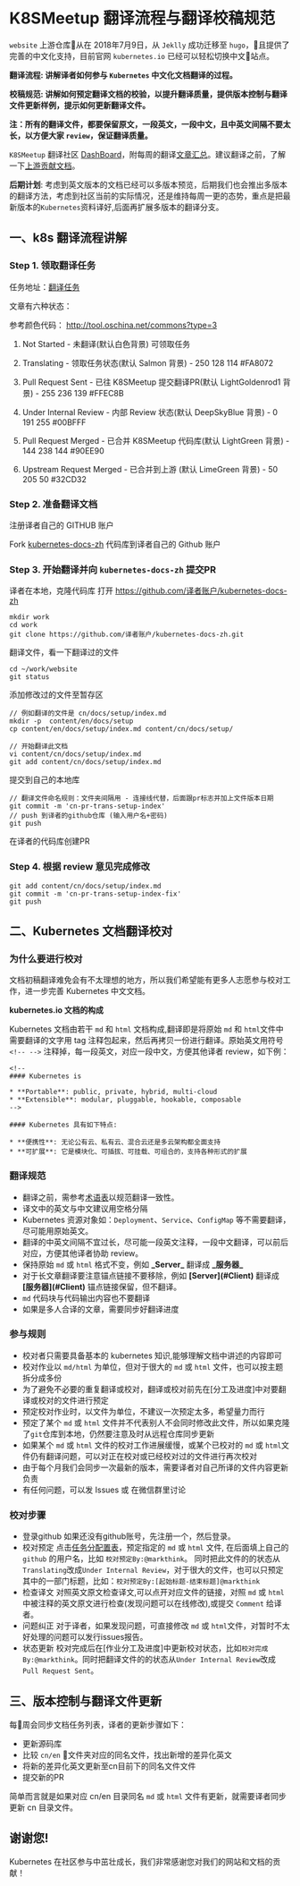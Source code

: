 # K8SMeetup 翻译流程与翻译校稿规范

 `website` 上游仓库从在 2018年7月9日，从 `Jeklly` 成功迁移至 `hugo`，且提供了完善的中文化支持，目前官网 `kubernetes.io` 已经可以轻松切换中文站点。

**翻译流程: 讲解译者如何参与 `Kubernetes` 中文化文档翻译的过程。**

**校稿规范: 讲解如何预定翻译文档的校验，以提升翻译质量，提供版本控制与翻译文件更新样例，提示如何更新翻译文件。**

**注：所有的翻译文件，都要保留原文，一段英文，一段中文，且中英文间隔不要太长，以方便大家 `review`，保证翻译质量。**

`K8SMeetup` 翻译社区 [DashBoard](https://k8smeetup.github.io/chart)，附每周的翻译[文章汇总](contribution-cn.md)。建议翻译之前，了解一下[上游贡献文档](https://docs.google.com/document/d/1qjJGRw3EyV9-RR50LUAOABrFPm4cOotGcXxgz3DA8Uw/edit)。


**后期计划**: 考虑到英文版本的文档已经可以多版本预览，后期我们也会推出多版本的翻译方法，考虑到社区当前的实际情况，还是维持每周一更的态势，重点是把最新版本的`Kubernetes`资料译好,后面再扩展多版本的翻译分支。


## 一、k8s 翻译流程讲解

### Step 1. 领取翻译任务

任务地址：[翻译任务](https://docs.google.com/spreadsheets/d/1cF5ULp0-_Sw8HqiZXCk6nfBC0nq5NM-QboZ4tV7EopA/edit#gid=553542413)

文章有六种状态：

参考颜色代码： http://tool.oschina.net/commons?type=3

1. Not Started  - 未翻译(默认白色背景) 可领取任务

2. Translating  - 领取任务状态(默认 Salmon 背景) -  250 128 114	#FA8072

3. Pull Request Sent - 已往 K8SMeetup 提交翻译PR(默认 LightGoldenrod1 背景) - 255 236 139	#FFEC8B

4. Under Internal Review - 内部 Review 状态(默认 DeepSkyBlue 背景) - 0 191 255	#00BFFF

5. Pull Request Merged - 已合并 K8SMeetup 代码库(默认 LightGreen 背景) - 144 238 144	#90EE90

6. Upstream Request Merged - 已合并到上游 (默认 LimeGreen 背景) - 50 205 50	#32CD32


### Step 2. 准备翻译文档

注册译者自己的 GITHUB 账户

Fork [kubernetes-docs-zh](https://github.com/kubernetes/kubernetes-docs-zh) 代码库到译者自己的 Github 账户

### Step 3. 开始翻译并向 `kubernetes-docs-zh` 提交PR

译者在本地，克隆代码库
打开 https://github.com/译者账户/kubernetes-docs-zh
```
mkdir work
cd work
git clone https://github.com/译者账户/kubernetes-docs-zh.git
```
翻译文件，看一下翻译过的文件
```
cd ~/work/website
git status
```
添加修改过的文件至暂存区
```
// 例如翻译的文件是 cn/docs/setup/index.md
mkdir -p  content/en/docs/setup
cp content/en/docs/setup/index.md content/cn/docs/setup/

// 开始翻译此文档
vi content/cn/docs/setup/index.md
git add content/cn/docs/setup/index.md
```
提交到自己的本地库
```
// 翻译文件命名规则：文件夹间隔用 - 连接线代替，后面跟pr标志并加上文件版本日期
git commit -m 'cn-pr-trans-setup-index'
// push 到译者的github仓库 (输入用户名+密码)
git push
```
在译者的代码库创建PR

### Step 4. 根据 review 意见完成修改

```
git add content/cn/docs/setup/index.md
git commit -m 'cn-pr-trans-setup-index-fix'
git push
```

## 二、Kubernetes 文档翻译校对

### 为什么要进行校对

文档初稿翻译难免会有不太理想的地方，所以我们希望能有更多人志愿参与校对工作，进一步完善 Kubernetes 中文文档。

**kubernetes.io 文档的构成**

Kubernetes 文档由若干 `md` 和 `html` 文档构成,翻译即是将原始 `md` 和 `html`文件中需要翻译的文字用 tag 注释包起来，然后再拷贝一份进行翻译。原始英文用符号 `<!-- -->` 注释掉，每一段英文，对应一段中文，方便其他译者 review，如下例：

```
<!--
#### Kubernetes is

* **Portable**: public, private, hybrid, multi-cloud
* **Extensible**: modular, pluggable, hookable, composable
-->

#### Kubernetes 具有如下特点:

* **便携性**: 无论公有云、私有云、混合云还是多云架构都全面支持
* **可扩展**: 它是模块化、可插拔、可挂载、可组合的，支持各种形式的扩展
```

### 翻译规范

- 翻译之前，需参考[术语表](https://docs.google.com/spreadsheets/d/1JXSdoq93J4KnXA3JTQzWvrl2ZbGOMzrWKuyPjEVpUFg/edit#gid=0)以规范翻译一致性。
- 译文中的英文与中文建议用空格分隔
- Kubernetes 资源对象如：`Deployment`、`Service`、`ConfigMap` 等不需要翻译，尽可能用原始英文。
- 翻译的中英文间隔不宜过长，尽可能一段英文注释，一段中文翻译，可以前后对应，方便其他译者协助 review。
- 保持原始 `md` 或 `html` 格式不变，例如 **\_Server\_** 翻译成 **\_服务器\_**
- 对于长文章翻译要注意锚点链接不要移除，例如 **\[Server](#Client)** 翻译成 **\[服务器](#Client)** 锚点链接保留，但不翻译。
- `md` 代码块与代码输出内容也不要翻译
- 如果是多人合译的文章，需要同步好翻译进度

### 参与规则

- 校对者只需要具备基本的 kubernetes 知识,能够理解文档中讲述的内容即可
- 校对作业以 `md/html` 为单位，但对于很大的 `md` 或 `html` 文件，也可以按主题拆分成多份
- 为了避免不必要的重复翻译或校对，翻译或校对前先在[分工及进度]中对要翻译或校对的文件进行预定
- 预定校对作业时，以文件为单位，不建议一次预定太多，希望量力而行
- 预定了某个 `md` 或 `html` 文件并不代表别人不会同时修改此文件，所以如果克隆了`git`仓库到本地，仍然要注意及时从远程仓库同步更新
- 如果某个 `md` 或 `html` 文件的校对工作进展缓慢，或某个已校对的 `md` 或 `html`文件仍有翻译问题，可以对正在校对或已经校对过的文件进行再次校对
- 由于每个月我们会同步一次最新的版本，需要译者对自己所译的文件内容更新负责
- 有任何问题，可以发 Issues 或 在微信群里讨论


### 校对步骤

- 登录github
  如果还没有github账号，先注册一个，然后登录。
- 校对预定
  点击[任务分配置表](https://docs.google.com/spreadsheets/d/1cF5ULp0-_Sw8HqiZXCk6nfBC0nq5NM-QboZ4tV7EopA/edit#gid=553542413)，预定指定的 `md` 或 `html` 文件, 在后面填上自己的 `github` 的用户名，比如 `校对预定By:@markthink`。 同时把此文件的的状态从`Translating`改成`Under Internal Review`，对于很大的文件，也可以只预定其中的一部门标题，比如：`校对预定By:[起始标题-结束标题]@markthink`
- 检查译文
  对照英文原文检查译文,可以点开对应文件的链接，对照 `md` 或 `html` 中被注释的英文原文进行检查(发现问题可以在线修改),或提交 `Comment` 给译者。
- 问题纠正
  对于译者，如果发现问题，可直接修改 `md` 或 `html`文件，对暂时不太好处理的问题可以发行issues报告。
- 状态更新
  校对完成后在[作业分工及进度]中更新校对状态，比如`校对完成By:@markthink`。同时把翻译文件的的状态从`Under Internal Review`改成`Pull Request Sent`。

## 三、版本控制与翻译文件更新

每周会同步文档任务列表，译者的更新步骤如下：

- 更新源码库
- 比较 `cn/en` 文件夹对应的同名文件，找出新增的差异化英文
- 将新的差异化英文更新至cn目前下的同名文件文件
- 提交新的PR

简单而言就是如果对应 cn/en 目录同名 `md` 或 `html` 文件有更新，就需要译者同步更新 cn 目录文件。

## 谢谢您!

Kubernetes 在社区参与中茁壮成长，我们非常感谢您对我们的网站和文档的贡献！
